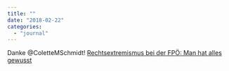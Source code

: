 ```yaml
---
title: ""
date: "2018-02-22"
categories: 
  - "journal"
---
```


Danke @ColetteMSchmidt! [Rechtsextremismus bei der FPÖ: Man hat alles gewusst](https://mobil.derstandard.at/2000074817946/Sebastian-Kurz-laeuft-Gefahr-ein-Schweigekanzler-zu-werden)
